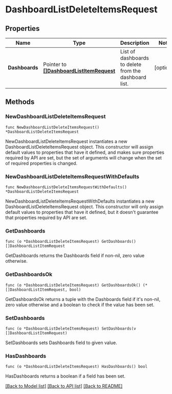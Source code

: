 # DashboardListDeleteItemsRequest

## Properties

Name | Type | Description | Notes
---- | ---- | ----------- | ------
**Dashboards** | Pointer to [**[]DashboardListItemRequest**](DashboardListItemRequest.md) | List of dashboards to delete from the dashboard list. | [optional] 

## Methods

### NewDashboardListDeleteItemsRequest

`func NewDashboardListDeleteItemsRequest() *DashboardListDeleteItemsRequest`

NewDashboardListDeleteItemsRequest instantiates a new DashboardListDeleteItemsRequest object.
This constructor will assign default values to properties that have it defined,
and makes sure properties required by API are set, but the set of arguments
will change when the set of required properties is changed.

### NewDashboardListDeleteItemsRequestWithDefaults

`func NewDashboardListDeleteItemsRequestWithDefaults() *DashboardListDeleteItemsRequest`

NewDashboardListDeleteItemsRequestWithDefaults instantiates a new DashboardListDeleteItemsRequest object.
This constructor will only assign default values to properties that have it defined,
but it doesn't guarantee that properties required by API are set.

### GetDashboards

`func (o *DashboardListDeleteItemsRequest) GetDashboards() []DashboardListItemRequest`

GetDashboards returns the Dashboards field if non-nil, zero value otherwise.

### GetDashboardsOk

`func (o *DashboardListDeleteItemsRequest) GetDashboardsOk() (*[]DashboardListItemRequest, bool)`

GetDashboardsOk returns a tuple with the Dashboards field if it's non-nil, zero value otherwise
and a boolean to check if the value has been set.

### SetDashboards

`func (o *DashboardListDeleteItemsRequest) SetDashboards(v []DashboardListItemRequest)`

SetDashboards sets Dashboards field to given value.

### HasDashboards

`func (o *DashboardListDeleteItemsRequest) HasDashboards() bool`

HasDashboards returns a boolean if a field has been set.


[[Back to Model list]](../README.md#documentation-for-models) [[Back to API list]](../README.md#documentation-for-api-endpoints) [[Back to README]](../README.md)


